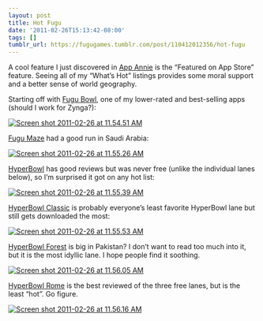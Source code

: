 ```yaml
---
layout: post
title: Hot Fugu
date: '2011-02-26T15:13:42-08:00'
tags: []
tumblr_url: https://fugugames.tumblr.com/post/110412012356/hot-fugu
---
```

A cool feature I just discovered in [App Annie](http://appannie.com/) is the “Featured on App Store” feature. Seeing all of my “What’s Hot” listings provides some moral support and a better sense of world geography.

Starting off with [Fugu Bowl](http://itunes.apple.com/us/app/fugubowl/id297032758?mt=8), one of my lower-rated and best-selling apps (should I work for Zynga?):

[![](http://itshardtofondlepenguins.com/wp-content/uploads/2011/02/Screen-shot-2011-02-26-at-11.54.51-AM.png "Screen shot 2011-02-26 at 11.54.51 AM")](http://itshardtofondlepenguins.com/wp-content/uploads/2011/02/Screen-shot-2011-02-26-at-11.54.51-AM.png)

[Fugu Maze](http://itunes.apple.com/WebObjects/http://itunes.apple.com/app/fugu-maze/id295808255?mt=8) had a good run in Saudi Arabia:

[![](http://itshardtofondlepenguins.com/wp-content/uploads/2011/02/Screen-shot-2011-02-26-at-11.55.26-AM.png "Screen shot 2011-02-26 at 11.55.26 AM")](http://itshardtofondlepenguins.com/wp-content/uploads/2011/02/Screen-shot-2011-02-26-at-11.55.26-AM.png)

[HyperBowl](http://itunes.apple.com/us/app/hyperbowl/id344209253?mt=8) has good reviews but was never free (unlike the individual lanes below), so I’m surprised it got on any hot list:

[![](http://itshardtofondlepenguins.com/wp-content/uploads/2011/02/Screen-shot-2011-02-26-at-11.55.39-AM.png "Screen shot 2011-02-26 at 11.55.39 AM")](http://itshardtofondlepenguins.com/wp-content/uploads/2011/02/Screen-shot-2011-02-26-at-11.55.39-AM.png)

[HyperBowl Classic](http://itunes.apple.com/us/app/hyperbowl-classic/id322930268?mt=8) is probably everyone’s least favorite HyperBowl lane but still gets downloaded the most:

[![](http://itshardtofondlepenguins.com/wp-content/uploads/2011/02/Screen-shot-2011-02-26-at-11.55.53-AM.png "Screen shot 2011-02-26 at 11.55.53 AM")](http://itshardtofondlepenguins.com/wp-content/uploads/2011/02/Screen-shot-2011-02-26-at-11.55.53-AM.png)

[HyperBowl Forest](http://itunes.apple.com/us/app/hyperbowl-forest/id344753703?mt=8) is big in Pakistan? I don’t want to read too much into it, but it is the most idyllic lane. I hope people find it soothing.

[![](http://itshardtofondlepenguins.com/wp-content/uploads/2011/02/Screen-shot-2011-02-26-at-11.56.05-AM.png "Screen shot 2011-02-26 at 11.56.05 AM")](http://itshardtofondlepenguins.com/wp-content/uploads/2011/02/Screen-shot-2011-02-26-at-11.56.05-AM.png)

[HyperBowl Rome](http://itunes.apple.com/us/app/hyperbowl-rome/id335726584?mt=8) is the best reviewed of the three free lanes, but is the least “hot”. Go figure.

[![](http://itshardtofondlepenguins.com/wp-content/uploads/2011/02/Screen-shot-2011-02-26-at-11.56.16-AM.png "Screen shot 2011-02-26 at 11.56.16 AM")](http://itshardtofondlepenguins.com/wp-content/uploads/2011/02/Screen-shot-2011-02-26-at-11.56.16-AM.png)


